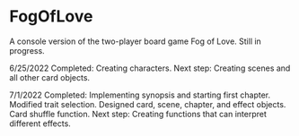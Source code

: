 # FogOfLove
A console version of the two-player board game Fog of Love. Still in progress.

6/25/2022
Completed: Creating characters.
Next step: Creating scenes and all other card objects.

7/1/2022
Completed: Implementing synopsis and starting first chapter. Modified trait selection. Designed card, scene, chapter, and effect objects. Card shuffle function.
Next step: Creating functions that can interpret different effects. 
